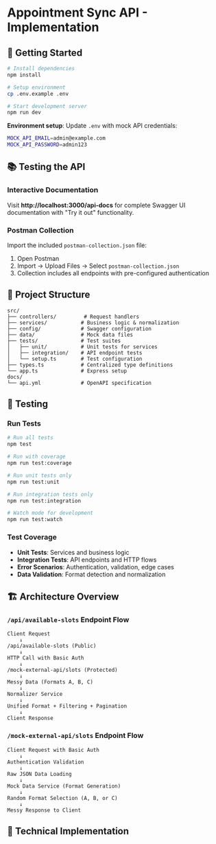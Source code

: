 # Appointment Sync API - Implementation

## 🚀 Getting Started

```bash
# Install dependencies
npm install

# Setup environment
cp .env.example .env

# Start development server
npm run dev
```

**Environment setup**: Update `.env` with mock API credentials:
```bash
MOCK_API_EMAIL=admin@example.com
MOCK_API_PASSWORD=admin123
```

## 📚 Testing the API

### Interactive Documentation
Visit **http://localhost:3000/api-docs** for complete Swagger UI documentation with "Try it out" functionality.

### Postman Collection
Import the included `postman-collection.json` file:
1. Open Postman
2. Import → Upload Files → Select `postman-collection.json`
3. Collection includes all endpoints with pre-configured authentication

## 📁 Project Structure

```
src/
├── controllers/         # Request handlers
├── services/           # Business logic & normalization
├── config/             # Swagger configuration
├── data/               # Mock data files
├── tests/              # Test suites
│   ├── unit/           # Unit tests for services
│   ├── integration/    # API endpoint tests
│   └── setup.ts        # Test configuration
├── types.ts            # Centralized type definitions
└── app.ts              # Express setup
docs/
└── api.yml             # OpenAPI specification
```

## 🧪 Testing

### Run Tests
```bash
# Run all tests
npm test

# Run with coverage
npm run test:coverage

# Run unit tests only
npm run test:unit

# Run integration tests only
npm run test:integration

# Watch mode for development
npm run test:watch
```

### Test Coverage
- **Unit Tests**: Services and business logic
- **Integration Tests**: API endpoints and HTTP flows
- **Error Scenarios**: Authentication, validation, edge cases
- **Data Validation**: Format detection and normalization

## 🏗️ Architecture Overview

### `/api/available-slots` Endpoint Flow
```
Client Request
    ↓
/api/available-slots (Public)
    ↓
HTTP Call with Basic Auth
    ↓
/mock-external-api/slots (Protected)
    ↓
Messy Data (Formats A, B, C)
    ↓
Normalizer Service
    ↓
Unified Format + Filtering + Pagination
    ↓
Client Response
```

### `/mock-external-api/slots` Endpoint Flow
```
Client Request with Basic Auth
    ↓
Authentication Validation
    ↓
Raw JSON Data Loading
    ↓
Mock Data Service (Format Generation)
    ↓
Random Format Selection (A, B, or C)
    ↓
Messy Response to Client
```

## 🔧 Technical Implementation